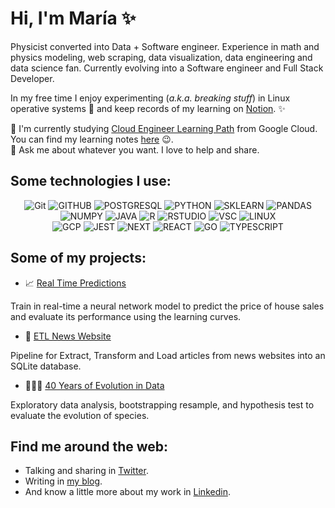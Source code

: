 <h1 align="left">Hi, I'm María ✨ </h3>

Physicist converted into Data + Software engineer.  Experience in math and physics modeling, web scraping, data visualization, data engineering and  data science fan. Currently evolving into a Software engineer and Full Stack Developer. 

In my free time I enjoy experimenting (*a.k.a. breaking stuff*) in Linux operative systems 🐧 and keep records of my learning on [Notion](https://mariajosemv.notion.site/c90cb66702a64d4d90f92fc762356642?v=436a938a4b2e45bf86984b55cccc8144).  ✨

🌱 I'm currently studying [Cloud Engineer Learning Path](https://www.cloudskillsboost.google/paths/11) from Google Cloud. You can find my learning notes [here](https://github.com/mariajosemv/Cloud-Engineer-Learning-Path) 😉. \
 💫 Ask me about whatever you want. I love to help and share. 
 


 
<div align="center">
<h2 align="left"> Some technologies I use:  </h4>


![Git](https://img.shields.io/badge/GIT-E44C30?style=for-the-badge&logo=git&logoColor=white)
![GITHUB](https://img.shields.io/badge/GitHub-100000?style=for-the-badge&logo=github&logoColor=white)
![POSTGRESQL](https://img.shields.io/badge/PostgreSQL-316192?style=for-the-badge&logo=postgresql&logoColor=white)
![PYTHON](https://img.shields.io/badge/Python-FFD43B?style=for-the-badge&logo=python&logoColor=blue)
![SKLEARN](https://img.shields.io/badge/scikit_learn-F7931E?style=for-the-badge&logo=scikit-learn&logoColor=white)
![PANDAS](https://img.shields.io/badge/Pandas-2C2D72?style=for-the-badge&logo=pandas&logoColor=white) \
![NUMPY](https://img.shields.io/badge/Numpy-777BB4?style=for-the-badge&logo=numpy&logoColor=white)
![JAVA](https://img.shields.io/badge/Java-ED8B00?style=for-the-badge&logo=java&logoColor=white)
![R](https://img.shields.io/badge/R-276DC3?style=for-the-badge&logo=r&logoColor=white)
![RSTUDIO](https://img.shields.io/badge/RStudio-75AADB?style=for-the-badge&logo=RStudio&logoColor=white)
![VSC](https://img.shields.io/badge/Visual_Studio_Code-0078D4?style=for-the-badge&logo=visual%20studio%20code&logoColor=white)
![LINUX](https://img.shields.io/badge/Linux-FCC624?style=for-the-badge&logo=linux&logoColor=black) \
![GCP](https://img.shields.io/badge/Google_Cloud-4285F4?style=for-the-badge&logo=google-cloud&logoColor=white)
![JEST](https://img.shields.io/badge/Jest-C21325?style=for-the-badge&logo=jest&logoColor=white)
![NEXT](https://img.shields.io/badge/next%20js-000000?style=for-the-badge&logo=nextdotjs&logoColor=white)
![REACT](https://img.shields.io/badge/React-20232A?style=for-the-badge&logo=react&logoColor=61DAFB)
![GO](https://img.shields.io/badge/Go-00ADD8?style=for-the-badge&logo=go&logoColor=white)
![TYPESCRIPT](https://img.shields.io/badge/TypeScript-007ACC?style=for-the-badge&logo=typescript&logoColor=white)




</div>
 
 <h2 align="left"> Some of my projects: </h4>
 
- 📈 [Real Time Predictions](https://github.com/mariajosemv/Real-Time-Predictions)
 
Train in real-time a neural network model to predict the price of house sales and evaluate its performance using the learning curves.

- 🧩 [ETL News Website](https://github.com/mariajosemv/ETL-for-news-websites) 

Pipeline for Extract, Transform and Load articles from news websites into an SQLite database.
 
- 👩🏻‍🔬 [40 Years of Evolution in Data](https://github.com/mariajosemv/40-Years-of-Evolution-in-Data) 
 
Exploratory data analysis, bootstrapping resample, and hypothesis test to evaluate the evolution of species. 
 
 <h2 align="left"> Find me around the web: </h4>

 - Talking and sharing in [Twitter](https://twitter.com/mariajosemvv).
 - Writing in [my blog](https://mariajosemv.com/blog/).
 - And know a little more about my work in [Linkedin](https://www.linkedin.com/in/mariajosemv/).
 
<!--
<h2 align="left"> Some of my stats are: </h4>

<div align="center">
 
![mariajosemv's GitHub stats](https://github-readme-stats.vercel.app/api?username=mariajosemv&unhide=contribs,prs&theme=buefy&show_icons=true) 

</div>
-->
 
 
